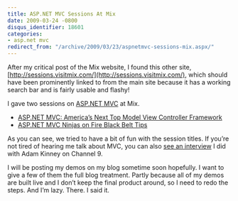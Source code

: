 ```yaml
---
title: ASP.NET MVC Sessions At Mix
date: 2009-03-24 -0800
disqus_identifier: 18601
categories:
- asp.net mvc
redirect_from: "/archive/2009/03/23/aspnetmvc-sessions-mix.aspx/"
---
```


After my critical post of the Mix website, I found this other site,
[http://sessions.visitmix.com/](http://sessions.visitmix.com/), which
should have been prominently linked to from the main site because it has
a working search bar and is fairly usable and flashy!

I gave two sessions on [ASP.NET
MVC](http://asp.net/mvc "ASP.NET Website") at Mix.

-   [ASP.NET MVC: America’s Next Top Model View Controller
    Framework](http://sessions.visitmix.com/MIX09/T50F "Next Top Model")
-   [ASP.NET MVC Ninjas on Fire Black Belt
    Tips](http://sessions.visitmix.com/MIX09/T44F "Ninjas on Fire")

As you can see, we tried to have a bit of fun with the session titles.
If you’re not tired of hearing me talk about MVC, you can also [see an
interview](http://channel9.msdn.com/shows/Continuum/ASPNET-MVC-1-with-Phil-Haack/ "ASP.NET MVC RTM Continuum")
I did with Adam Kinney on Channel 9.

I will be posting my demos on my blog sometime soon hopefully. I want to
give a few of them the full blog treatment. Partly because all of my
demos are built live and I don’t keep the final product around, so I
need to redo the steps. And I’m lazy. There. I said it.

